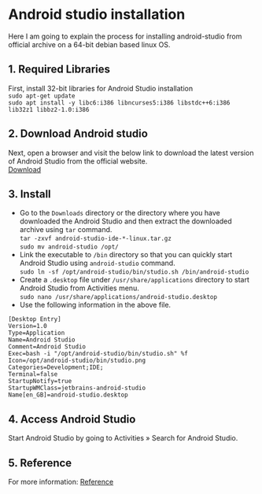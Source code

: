 # Android studio installation
Here I am going to explain the process for installing android-studio from official archive on a 64-bit debian based linux OS.
## 1. Required Libraries
First, install 32-bit libraries for Android Studio installation  
`sudo apt-get update`  
`sudo apt install -y libc6:i386 libncurses5:i386 libstdc++6:i386 lib32z1 libbz2-1.0:i386`
## 2. Download Android studio
Next, open a browser and visit the below link to download the latest version of Android Studio from the official website.  
[Download](https://developer.android.com/studio)
## 3. Install
- Go to the `Downloads` directory or the directory where you have downloaded the Android Studio and then extract the downloaded archive using `tar` command.  
`tar -zxvf android-studio-ide-*-linux.tar.gz`  
`sudo mv android-studio /opt/`  
- Link the executable to `/bin` directory so that you can quickly start Android Studio using `android-studio` command.  
`sudo ln -sf /opt/android-studio/bin/studio.sh /bin/android-studio`  
- Create a `.desktop` file under `/usr/share/applications` directory to start Android Studio from Activities menu.  
`sudo nano /usr/share/applications/android-studio.desktop`  
- Use the following information in the above file.  
```
[Desktop Entry]
Version=1.0  
Type=Application  
Name=Android Studio  
Comment=Android Studio  
Exec=bash -i "/opt/android-studio/bin/studio.sh" %f  
Icon=/opt/android-studio/bin/studio.png  
Categories=Development;IDE;  
Terminal=false  
StartupNotify=true  
StartupWMClass=jetbrains-android-studio  
Name[en_GB]=android-studio.desktop
```
## 4. Access Android Studio
Start Android Studio by going to Activities » Search for Android Studio.
## 5. Reference
For more information: [Reference](https://www.itzgeek.com/post/how-to-install-android-studio-on-ubuntu-20-04/#:~:text=Install%20Android%20Studio%20From%20Official%20Archive,-First%2C%20install%2032&text=Go%20to%20the%20Downloads%20directory,downloaded%20archive%20using%20tar%20command.&text=Link%20the%20executable%20to%20%2Fbin,Studio%20using%20android%2Dstudio%20command.)
